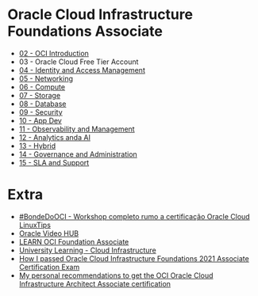 # Oracle Cloud Infrastructure Foundations Associate

- [02 - OCI Introduction](02-OCI-Introduction.md)
- 03 - Oracle Cloud Free Tier Account
- [04 - Identity and Access Management](04-Identity-and-Access-Management.md)
- [05 - Networking](05-Networking.md)
- [06 - Compute](06-Compute.md)
- [07 - Storage](07-Storage.md)
- [08 - Database](08-Database.md)
- [09 - Security](09-Security.md)
- [10 - App Dev]()
- [11 - Observability and Management]()
- [12 - Analytics anda AI]()
- [13 - Hybrid]()
- [14 - Governance and Administration]()
- [15 - SLA and Support]()

# Extra

- [#BondeDoOCI - Workshop completo rumo a certificação Oracle Cloud LinuxTips](https://www.youtube.com/watch?v=jWG3gVf2YWE)
- [Oracle Video HUB](https://videohub.oracle.com/playlist/dedicated/158145621/1_fyxf4g7g/1_670atn80)
- [LEARN OCI Foundation Associate](https://mylearn.oracle.com/learning-path/become-an-oci-foundation-associate/35644/98057)
- [University Learning - Cloud Infrastructure](https://education.oracle.com/pt_BR/learn/oracle-cloud-infrastructure/pPillar_640/)
- [How I passed Oracle Cloud Infrastructure Foundations 2021 Associate Certification Exam](https://shuvankar.com/how-i-passed-oracle-cloud-infrastructure-foundations-2021-associate-certification-exam/)
- [My personal recommendations to get the OCI Oracle Cloud Infrastructure Architect Associate certification](https://dev.to/aernesto24/my-experience-with-ocioracle-cloud-infrastructure-architect-associatecertification-4i42)
